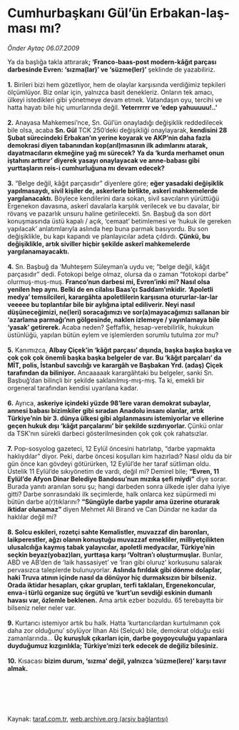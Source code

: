 # Cumhurbaşkanı Gül’ün Erbakan-laş-ması mı?

*Önder Aytaç 06.07.2009*

<div class="taraf_structure_2col_1zq">
<div class="margen_n">



 <p>Ya da başlığa takla attırarak<b>; ‘Franco-baas-post modern-kâğıt parçası darbesinde Evren: ‘sızma(lar)’ ve ‘süzme(ler)’</b> şeklinde de yazabiliriz.<b> <br/><br/>1.</b> Birileri bizi hem gözetliyor, hem de olaylar karşısında verdiğimiz tepkileri ölçümlüyor. Biz onlar için, yalnızca basit denekleriz. Onların tek amacı, ülkeyi istedikleri gibi yönetmeye devam etmek. Vatandaşın oyu, tercihi ve hatta hayatı bile hiç umurlarında değil. <b>Yeterrrrrr ve ‘edep yahuuuuu!..’ <br/><br/>2.</b> Anayasa Mahkemesi’nce, Sn. Gül’ün onayladığı değişiklik reddedilecek bile olsa, acaba <b>Sn. Gül</b> TCK 250’deki değişikliği onaylayarak, <b>kendisini 28 Şubat sürecindeki Erbakan’ın yerine koyarak ve AKP’nin daha fazla demokrasi diyen tabanından kop(arıl)masının ilk adımlarını atarak, dayatmacıların ekmeğine yağ mı sürecek?</b> <b>Ya da ‘kurda merhamet onun iştahını arttırır’ diyerek yasayı onaylayacak ve anne-babası gibi yurttaşların reis-i cumhurluğuna mı devam edecek? <br/><br/>3.</b> “Belge değil, kâğıt parçasıdır” diyenlere göre; <b>eğer yasadaki değişiklik yapılmasaydı, sivil kişiler de, askerlerle birlikte, askerî mahkemelerde yargılanacaktı.</b> Böylece kendilerini dara sokan, sivil savcıların yürüttüğü Ergenekon davasına, askerî davalarla karşılık verilecek ve bu davalar, bir rövanş ve pazarlık unsuru haline getirilecekti. Sn. Başbuğ da son dört konuşmasında üstü kapalı / açık, ‘cemaat’ betimlemesi ve ‘hukuk ile gereken yapılacak’ anlatımlarıyla aslında hep buna parmak basıyordu. Bu son değişiklikle, bu kapı kapandı ve planlayıcılar adeta çıldırdı. <b>Çünkü, bu değişiklikle, artık siviller hiçbir şekilde askerî mahkemelerde yargılanamayacaktı. <br/><br/>4.</b> Sn. Başbuğ da ‘Muhteşem Süleyman’a uydu ve; “belge değil, kâğıt parçasıdır” dedi. Fotokopi belge olmaz, olursa da o zaman “fotokopi darbe” olurmuş-muş-muş. <b>Franco’nun darbesi mi, Evren’inki mi? Nasıl olsa yenilen hep aynı. Belki de en cilalısı Baas’çı Saddam’ınkidir.</b> <b>‘Apoletli medya’ temsilcileri, karargâhta apoletlilerin karşısına otururlar-lar-lar veeeee bu toplantılar bile bir aylığına iptal ediliverir. Neyi nasıl düşüneceğimizi, ne(leri) soracağımızı ve sor(a)mayacağımızı sallanan bir ‘azarlama parmağı’nın gölgesinde, naklen izlemeye / yayınlamaya bile ‘yasak’ getirerek. </b>Acaba neden? Şeffaflık, hesap-verebilirlik, hukukun üstünlüğü, yapılan bütün eylem ve işlemlerden sorumlu tutulma zor mu?<b> <br/><br/>5.</b> Kanımızca, <b>Albay Çiçek’in ‘kâğıt parçası’ dışında, başka başka başka ve çok çok çok önemli başka başka belgeler de var. Bu ‘kâğıt parçaları’ da MİT, polis, İstanbul savcılığı ve karargâh ve Başbakan Yrd. (adaş) Çiçek tarafından da biliniyor.</b> Ancaaaaak karargâhtaki bu belgeler, sanki Sn. Başbuğ’dan bilinçli bir şekilde saklanılmış-mış-mış. Ta ki, emekli bir orgeneral tarafından kendisi uyarılana kadar.<b> <br/><br/>6.</b> Ayrıca, <b>askeriye içindeki yüzde 98’lere varan demokrat subaylar, annesi babası bizimkiler gibi sıradan Anadolu insanı olanlar, artık Türkiye’nin bir 3. dünya ülkesi gibi algılanmasını istemiyorlar ve ellerine geçen hukuk dışı ‘kâğıt parçalarını’ bir şekilde sızdırıyorlar. </b>Çünkü onlar da TSK’nın sürekli darbeci gösterilmesinden çok çok çok rahatsızlar.<b> <br/><br/>7.</b> Pop-sosyolog gazeteci, 12 Eylül öncesini hatırlatıp, “darbe yapmakta haklıydılar” diyor. Peki, darbe öncesi koşulları kim hazırladı? Nasıl oldu da bir gün önce kan gövdeyi götürürken, 12 Eylül’de her taraf sütliman oldu. Üstelik 11 Eylül’de sıkıyönetim de vardı, değil mi? Demirel bile; <b>“Evren, 11 Eylül’de Afyon Dinar Belediye Bandosu’nun mızıka şefi miydi”</b> diye sorar. Burada yanıtı aranılan soru şu; hangi darbeden sonra ülkede işler daha iyiye gitti? Darbe sonrasındaki ilk seçimlerde, halk onlarca kez süpürmedi mi bütün darbe a(r)tıklarını? <b>“Süngüyle darbe yapılır ama üzerine oturarak iktidar olunamaz” </b>diyen Mehmet Ali Birand ve Can Dündar ne kadar da haklılar değil mi?<b> <br/><br/>8. Solcu eskileri, rozetçi sahte Kemalistler, muvazzaf din baronları, laikperestler, ağzı olanın konuştuğu muvazzaf emekliler, milliyetçilikten ulusalcılığa kaymış tabak yalayıcılar, apoletli medyacılar, Türkiye’nin seçkin beyaz(yobaz)ları, yurttaşa karşı ‘Voltran’ı oluşturmuşlar.</b> Bunlar, ABD ve AB’den de ‘laik hassasiyet’ ve ‘İran gibi oluruz’ korkusunu salarak pervasızca taleplerde bulunuyorlar. <b>Aslında fırıldak gibi dönme dolaplar, haki Truva atının içinde nasıl da dönüyor hiç durmaksızın bir bilseniz. Orada iktidar hesapları, çıkar grupları, terfi taklaları, Ergenekoncular, enva-i türlü organize suç örgütü ve ‘kurt’un sevdiği eskinin dumanlı havası var, özlemle beklenen.</b> Ama artık ezber bozuldu. 65 terebaytta bir bilseniz neler neler var. <b><br/><br/>9.</b> Kurtarıcı istemiyor artık bu halk. Hatta ‘kurtarıcılardan kurtulmanın çok daha zor olduğunu’ söylüyor İlhan Abi (Selçuk) bile, demokrat olduğu eski zamanlarında... <b>Üç kuruşluk çıkarları için, darbe goygoyculuğu yapanlara duyduğumuz kızgınlıkla; Türkiye’mizi terk edecek de değiliz bilesiniz.</b> <b><br/><br/>10.</b> Kısacası <b>bizim durum, ‘sızma’ değil, yalnızca ‘süzme(lere)’ karşı tavır almak.</b></p>
<br/>
<br/>
<br/>



<br/>


<div id="taraf_not">
</div>

</div>


</div>

Kaynak: [taraf.com.tr](http://taraf.com.tr:80/makale/6415.htm), [web.archive.org (arşiv bağlantısı)](http://web.archive.org/web/20091118163309/http://taraf.com.tr:80/makale/6415.htm)
